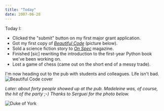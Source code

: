 ```yaml
---
title: "Today"
date: 2007-06-28
---
```

Today I:
<ul>
  <li>Clicked the "submit" button on my first major grant application.</li>
  <li>Got my first copy of <a href="http://www.oreilly.com/catalog/9780596510046/"><em>Beautiful Code</em></a> (picture below).</li>
  <li>Sold a science fiction story to <a href="http://www.onspec.ca/"><em>On Spec</em></a> magazine.</li>
  <li>Finished [sic] rewriting the introduction to the first-year Python book we've been working on.</li>
  <li>Lost a game of chess (came out on the short end of a messy trade).</li>
</ul>
I'm now heading out to the pub with students and colleagues.  Life isn't bad.

<img alt="Beautiful Code cover" src="@root/files/2007/06/bc.jpg" class="centered">

<em>Later: about forty people showed up at the pub.  Madeleine was, of course, the hit of the party ;-)  Thanks to Serguei for the photo below.</em>

<img alt="Duke of York" src="@root/files/2007/06/duke.jpg" class="centered">
